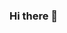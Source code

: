 ### Hi there 👋

<!--
**priyangshusarkar77/priyangshusarkar77** is a ✨ _special_ ✨ repository because its `README.md` (this file) appears on your GitHub profile.

Here are some ideas to get you started:

- 🔭 I’m currently working on Artificial Intilligence
- 🌱 I’m currently learning Machine Learning
- 👯 I’m looking to collaborate on IEEE CTSoC
- 🤔 I’m looking for help with company 
- 💬 Ask me about flutter or any tech related stuff
- 📫 How to reach me: priyangshusarkar07@gmail.com
- 😄 Pronouns: He/His
- ⚡ Fun fact: I spend almost 12 hours listening songs everyday 
-->
